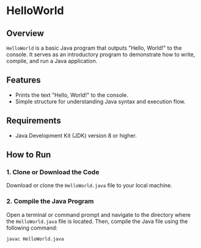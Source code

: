 # HelloWorld

## Overview

`HelloWorld` is a basic Java program that outputs "Hello, World!" to the console. It serves as an introductory program to demonstrate how to write, compile, and run a Java application.

## Features
- Prints the text "Hello, World!" to the console.
- Simple structure for understanding Java syntax and execution flow.

## Requirements
- Java Development Kit (JDK) version 8 or higher.

## How to Run

### 1. Clone or Download the Code
Download or clone the `HelloWorld.java` file to your local machine.

### 2. Compile the Java Program
Open a terminal or command prompt and navigate to the directory where the `HelloWorld.java` file is located. Then, compile the Java file using the following command:

```bash
javac HelloWorld.java
